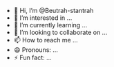 - 👋 Hi, I’m @Beutrah-stantrah
- 👀 I’m interested in ...
- 🌱 I’m currently learning ...
- 💞️ I’m looking to collaborate on ...
- 📫 How to reach me ...
- 😄 Pronouns: ...
- ⚡ Fun fact: ...

<!---
Beutrah-stantrah/Beutrah-stantrah is a ✨ special ✨ repository because its `README.md` (this file) appears on your GitHub profile.
You can click the Preview link to take a look at your changes.
--->
